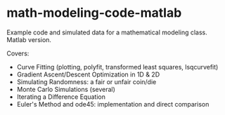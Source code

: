 # math-modeling-code-matlab
Example code and simulated data for a mathematical modeling class.  Matlab version.

Covers:
- Curve Fitting (plotting, polyfit, transformed least squares, lsqcurvefit)
- Gradient Ascent/Descent Optimization in 1D & 2D
- Simulating Randomness: a fair or unfair coin/die
- Monte Carlo Simulations (several)
- Iterating a Difference Equation
- Euler's Method and ode45: implementation and direct comparison
